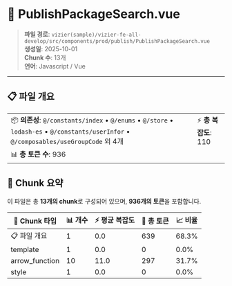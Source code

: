 # 📄 PublishPackageSearch.vue

> **파일 경로**: `vizier(sample)/vizier-fe-all-develop/src/components/prod/publish/PublishPackageSearch.vue`  
> **생성일**: 2025-10-01  
> **Chunk 수**: 13개  
> **언어**: Javascript / Vue
---





## 📋 파일 개요

| | |
|--|--|
| 📦 **의존성**: `@/constants/index` • `@/enums` • `@/store` • `lodash-es` • `@/constants/userInfor` • `@/composables/useGroupCode` 외 4개 | ⚡ **총 복잡도**: 110 |
| 📊 **총 토큰 수**: 936 |  |






## 🧩 Chunk 요약

이 파일은 총 **13개의 chunk**로 구성되어 있으며, **936개의 토큰**을 포함합니다.

| 🧩 Chunk 타입 | 📊 개수 | ⚡ 평균 복잡도 | 📝 총 토큰 | 📈 비율 |
|---------------|--------|-------------|----------|--------|
| 📋 파일 개요 | 1 | 0.0 | 639 | 68.3% |
| template | 1 | 0.0 | 0 | 0.0% |
| arrow_function | 10 | 11.0 | 297 | 31.7% |
| style | 1 | 0.0 | 0 | 0.0% |

